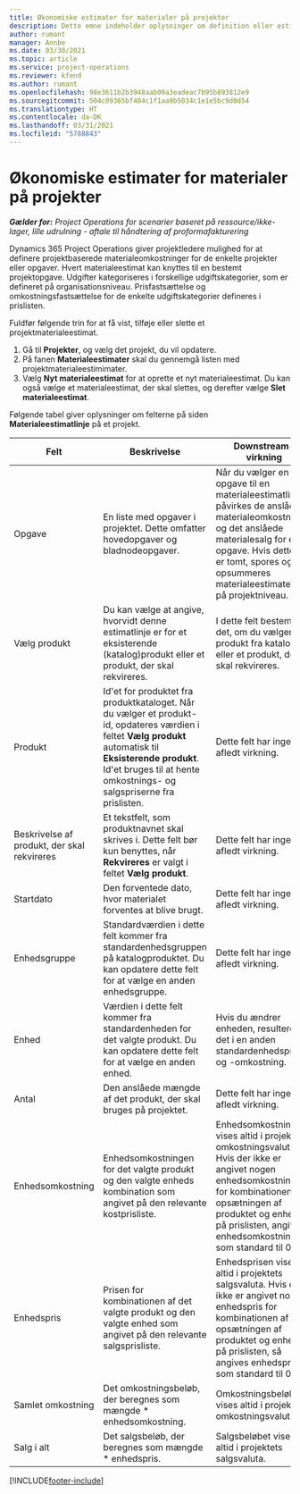 ```yaml
---
title: Økonomiske estimater for materialer på projekter
description: Dette emne indeholder oplysninger om definition eller estimering af projektbaserede materialer.
author: rumant
manager: Annbe
ms.date: 03/30/2021
ms.topic: article
ms.service: project-operations
ms.reviewer: kfend
ms.author: rumant
ms.openlocfilehash: 98e3611b2b3948aab09a3eadeac7b95b893812e9
ms.sourcegitcommit: 504c09365bf404c1f1aa9b5034c1e1e5bc9d0d54
ms.translationtype: HT
ms.contentlocale: da-DK
ms.lasthandoff: 03/31/2021
ms.locfileid: "5788843"
---
```

# <a name="financial-estimates-for-materials-on-projects"></a>Økonomiske estimater for materialer på projekter

_**Gælder for:** Project Operations for scenarier baseret på ressource/ikke-lager, lille udrulning - aftale til håndtering af proformafakturering_

Dynamics 365 Project Operations giver projektledere mulighed for at definere projektbaserede materialeomkostninger for de enkelte projekter eller opgaver. Hvert materialeestimat kan knyttes til en bestemt projektopgave. Udgifter kategoriseres i forskellige udgiftskategorier, som er defineret på organisationsniveau. Prisfastsættelse og omkostningsfastsættelse for de enkelte udgiftskategorier defineres i prislisten. 

Fuldfør følgende trin for at få vist, tilføje eller slette et projektmaterialeestimat.

1. Gå til **Projekter**, og vælg det projekt, du vil opdatere.
2. På fanen **Materialeestimater** skal du gennemgå listen med projektmaterialeestimimater.
3. Vælg **Nyt materialeestimat** for at oprette et nyt materialeestimat. Du kan også vælge et materialeestimat, der skal slettes, og derefter vælge **Slet materialeestimat**.

Følgende tabel giver oplysninger om felterne på siden **Materialeestimatlinje** på et projekt. 

| **Felt** | **Beskrivelse** | **Downstream-virkning** |
| --- | --- | --- |
| Opgave | En liste med opgaver i projektet. Dette omfatter hovedopgaver og bladnodeopgaver. | Når du vælger en opgave til en materialeestimatlinje, påvirkes de anslåede materialeomkostninger og det anslåede materialesalg for en opgave. Hvis dette felt er tomt, spores og opsummeres materialeestimatet kun på projektniveau. |
| Vælg produkt |  Du kan vælge at angive, hvorvidt denne estimatlinje er for et eksisterende (katalog)produkt eller et produkt, der skal rekvireres. | I dette felt bestemmes det, om du vælger et produkt fra kataloget eller et produkt, der skal rekvireres. |
| Produkt | Id'et for produktet fra produktkataloget. Når du vælger et produkt-id, opdateres værdien i feltet **Vælg produkt** automatisk til **Eksisterende produkt**. Id'et bruges til at hente omkostnings- og salgspriserne fra prislisten. | Dette felt har ingen afledt virkning. |
| Beskrivelse af produkt, der skal rekvireres | Et tekstfelt, som produktnavnet skal skrives i. Dette felt bør kun benyttes, når **Rekvireres** er valgt i feltet **Vælg produkt**.| Dette felt har ingen afledt virkning. |
| Startdato | Den forventede dato, hvor materialet forventes at blive brugt. | Dette felt har ingen afledt virkning. |
| Enhedsgruppe | Standardværdien i dette felt kommer fra standardenhedsgruppen på katalogproduktet. Du kan opdatere dette felt for at vælge en anden enhedsgruppe. | Dette felt har ingen afledt virkning. |
| Enhed | Værdien i dette felt kommer fra standardenheden for det valgte produkt. Du kan opdatere dette felt for at vælge en anden enhed. | Hvis du ændrer enheden, resulterer det i en anden standardenhedspris og -omkostning. |
| Antal | Den anslåede mængde af det produkt, der skal bruges på projektet. | Dette felt har ingen afledt virkning. |
| Enhedsomkostning | Enhedsomkostningen for det valgte produkt og den valgte enheds kombination som angivet på den relevante kostprisliste. | Enhedsomkostningen vises altid i projektets omkostningsvaluta. Hvis der ikke er angivet nogen enhedsomkostninger for kombinationen af opsætningen af produktet og enheden på prislisten, angives enhedsomkostningen som standard til 0,00. |
| Enhedspris | Prisen for kombinationen af det valgte produkt og den valgte enhed som angivet på den relevante salgsprisliste. | Enhedsprisen vises altid i projektets salgsvaluta. Hvis der ikke er angivet nogen enhedspris for kombinationen af opsætningen af produktet og enheden på prislisten, så angives enhedsprisen som standard til 0,00.|
| Samlet omkostning | Det omkostningsbeløb, der beregnes som mængde \* enhedsomkostning.| Omkostningsbeløbet vises altid i projektets omkostningsvaluta. |
| Salg i alt | Det salgsbeløb, der beregnes som mængde \* enhedspris. | Salgsbeløbet vises altid i projektets salgsvaluta. |


[!INCLUDE[footer-include](../includes/footer-banner.md)]
